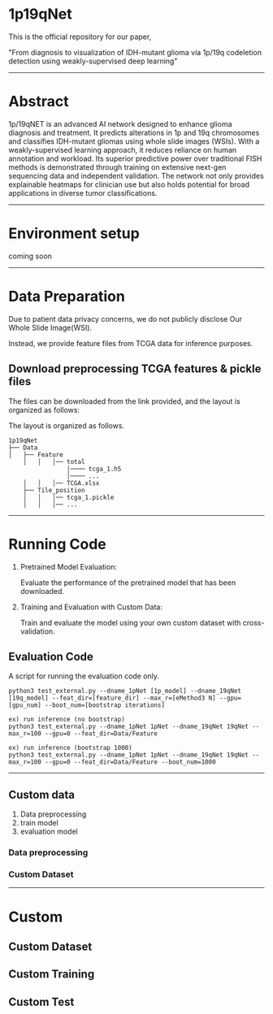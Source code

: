 # 1p19qNet

This is the official repository for our paper, 

"From diagnosis to visualization of IDH-mutant glioma via 1p/19q codeletion detection using weakly-supervised deep learning"

---
# Abstract

1p/19qNET is an advanced AI network designed to enhance glioma diagnosis and treatment. It predicts alterations in 1p and 19q chromosomes and classifies IDH-mutant gliomas using whole slide images (WSIs). With a weakly-supervised learning approach, it reduces reliance on human annotation and workload. Its superior predictive power over traditional FISH methods is demonstrated through training on extensive next-gen sequencing data and independent validation. The network not only provides explainable heatmaps for clinician use but also holds potential for broad applications in diverse tumor classifications.


---


# Environment setup
coming soon

---
# Data Preparation
Due to patient data privacy concerns, we do not publicly disclose Our Whole Slide Image(WSI). 

Instead, we provide feature files from TCGA data for inference purposes.

## Download preprocessing TCGA features & pickle files
The files can be downloaded from the link provided, and the layout is organized as follows:

The layout is organized as follows.
```
1p19qNet
├── Data
│   ├── Feature
    │   │   │── total
                │──── tcga_1.h5
                │──── ...
    │   │   │── TCGA.xlsx
    ├── Tile_position
    │   │   │── tcga_1.pickle
    │   │   │── ...
```

---
# Running Code
1. Pretrained Model Evaluation:

   Evaluate the performance of the pretrained model that has been downloaded. 

2. Training and Evaluation with Custom Data:

   Train and evaluate the model using your own custom dataset with cross-validation.

## Evaluation Code
A script for running the evaluation code only.
```
python3 test_external.py --dname_1pNet [1p_model] --dname_19qNet [19q_model] --feat_dir=[feature_dir] --max_r=[eMethod3 N] --gpu=[gpu_num] --boot_num=[bootstrap iterations]

ex) run inference (no bootstrap)
python3 test_external.py --dname_1pNet 1pNet --dname_19qNet 19qNet --max_r=100 --gpu=0 --feat_dir=Data/Feature

ex) run inference (bootstrap 1000)
python3 test_external.py --dname_1pNet 1pNet --dname_19qNet 19qNet --max_r=100 --gpu=0 --feat_dir=Data/Feature --boot_num=1000
```
---
## Custom data
1. Data preprocessing
2. train model
3. evaluation model
### Data preprocessing


### Custom Dataset


---
# Custom

## Custom Dataset 

## Custom Training

## Custom Test
